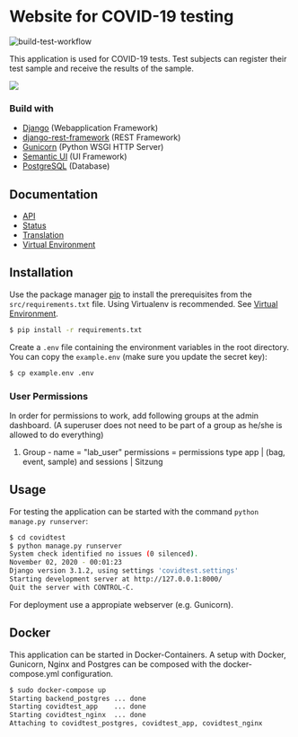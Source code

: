 # Website for COVID-19 testing
![build-test-workflow](https://github.com/anders-biostat/covid-test-web-site/workflows/build-test-workflow/badge.svg?branch=master)

This application is used for COVID-19 tests. Test subjects
can register their test sample and receive the results of the
sample.

![](/doc/media/screenshot.png)

### Build with
- [Django](https://github.com/django/django) (Webapplication Framework)
- [django-rest-framework](https://github.com/encode/django-rest-framework) (REST Framework)
- [Gunicorn](https://github.com/benoitc/gunicorn) (Python WSGI HTTP Server)
- [Semantic UI](https://github.com/Semantic-Org/Semantic-UI) (UI Framework)
- [PostgreSQL](https://github.com/postgres/postgres) (Database)

## Documentation

- [API](/doc/api)
- [Status](/doc/status/README.md)
- [Translation](/doc/translation/README.md)
- [Virtual Environment](/doc/virtualenv/README.md)

## Installation

Use the package manager [pip](https://pip.pypa.io/en/stable/) to install the prerequisites from the 
`src/requirements.txt` file. Using Virtualenv is recommended. See [Virtual Environment](/doc/virtualenv/README.md).

```bash
$ pip install -r requirements.txt
```

Create a `.env` file containing the environment variables in 
the root directory. You can copy the `example.env` 
(make sure you update the secret key):

```bash
$ cp example.env .env
```

### User Permissions
In order for permissions to work, add following groups 
at the admin dashboard. (A superuser does not need to be part of a 
group as he/she is allowed to do everything)
1. Group - name = "lab_user" permissions = permissions type app | (bag, event, sample) and 
sessions | Sitzung


## Usage

For testing the application can be started with the command `python manage.py runserver`:
```bash
$ cd covidtest
$ python manage.py runserver
System check identified no issues (0 silenced).
November 02, 2020 - 00:01:23
Django version 3.1.2, using settings 'covidtest.settings'
Starting development server at http://127.0.0.1:8000/
Quit the server with CONTROL-C.
```

For deployment use a appropiate webserver (e.g. Gunicorn).

## Docker

This application can be started in Docker-Containers.
A setup with Docker, Gunicorn, Nginx and Postgres can be composed with the docker-compose.yml configuration.

```bash
$ sudo docker-compose up
Starting backend_postgres ... done
Starting covidtest_app    ... done
Starting covidtest_nginx  ... done
Attaching to covidtest_postgres, covidtest_app, covidtest_nginx
```